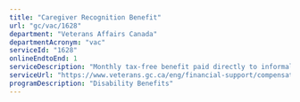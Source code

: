 ```yaml
---
title: "Caregiver Recognition Benefit"
url: "gc/vac/1628"
department: "Veterans Affairs Canada"
departmentAcronym: "vac"
serviceId: "1628"
onlineEndtoEnd: 1
serviceDescription: "Monthly tax-free benefit paid directly to informal caregivers who are providing support to seriously ill or injured Veterans"
serviceUrl: "https://www.veterans.gc.ca/eng/financial-support/compensation-illness-injury/caregiver-recognition-benefit"
programDescription: "Disability Benefits"
---
```

